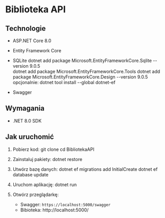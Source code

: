 # Biblioteka API
## Technologie

- ASP.NET Core 8.0
- Entity Framework Core
- SQLite 
	dotnet add package Microsoft.EntityFrameworkCore.Sqlite --version 9.0.5  
	dotnet add package Microsoft.EntityFrameworkCore.Tools
	dotnet add package Microsoft.EntityFrameworkCore.Design --version 9.0.5
	opcjonalnie: dotnet tool install --global dotnet-ef

- Swagger

## Wymagania

- .NET 8.0 SDK

## Jak uruchomić

1. Pobierz kod:
git clone <adres-repozytorium>
cd BibliotekaAPI

2. Zainstaluj pakiety:
dotnet restore

3. Utwórz bazę danych:
dotnet ef migrations add InitialCreate
dotnet ef database update

4. Uruchom aplikację:
dotnet run

5. Otwórz przeglądarkę:
   - Swagger: `https://localhost:5000/swagger`
	- Bibioteka: http://localhost:5000/
